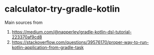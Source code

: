 # calculator-try-gradle-kotlin
Main sources from
 1. https://medium.com/@napperley/gradle-kotlin-dsl-tutorial-223370af9cd8
 2. https://stackoverflow.com/questions/39576170/proper-way-to-run-kotlin-application-from-gradle-task
